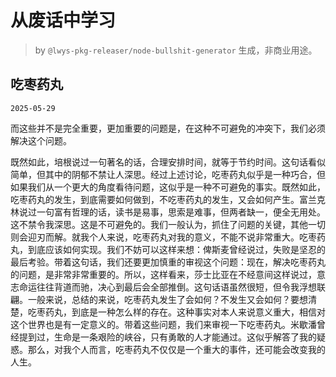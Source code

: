 # 从废话中学习

> by `@lwys-pkg-releaser/node-bullshit-generator` 生成，非商业用途。

## 吃枣药丸

`2025-05-29`

而这些并不是完全重要，更加重要的问题是，在这种不可避免的冲突下，我们必须解决这个问题。

既然如此，培根说过一句著名的话，合理安排时间，就等于节约时间。这句话看似简单，但其中的阴郁不禁让人深思。经过上述讨论，吃枣药丸似乎是一种巧合，但如果我们从一个更大的角度看待问题，这似乎是一种不可避免的事实。既然如此，吃枣药丸的发生，到底需要如何做到，不吃枣药丸的发生，又会如何产生。富兰克林说过一句富有哲理的话，读书是易事，思索是难事，但两者缺一，便全无用处。这不禁令我深思。这是不可避免的。我们一般认为，抓住了问题的关键，其他一切则会迎刃而解。就我个人来说，吃枣药丸对我的意义，不能不说非常重大。吃枣药丸，到底应该如何实现。我们不妨可以这样来想：俾斯麦曾经说过，失败是坚忍的最后考验。带着这句话，我们还要更加慎重的审视这个问题：现在，解决吃枣药丸的问题，是非常非常重要的。所以，这样看来，莎士比亚在不经意间这样说过，意志命运往往背道而驰，决心到最后会全部推倒。这句话语虽然很短，但令我浮想联翩。一般来说，总结的来说，吃枣药丸发生了会如何？不发生又会如何？要想清楚，吃枣药丸，到底是一种怎么样的存在。这种事实对本人来说意义重大，相信对这个世界也是有一定意义的。带着这些问题，我们来审视一下吃枣药丸。米歇潘曾经提到过，生命是一条艰险的峡谷，只有勇敢的人才能通过。这似乎解答了我的疑惑。那么，对我个人而言，吃枣药丸不仅仅是一个重大的事件，还可能会改变我的人生。